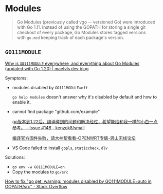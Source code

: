 # Modules
> Go Modules (previously called vgo -- versioned Go) were introduced with Go 1.11. Instead of using the GOPATH for storing a single git checkout of every package, Go Modules stores tagged versions with `go.mod` keeping track of each package's version.

## `GO111MODULE`
[Why is `GO111MODULE` everywhere, and everything about Go Modules (updated with Go 1.20) | maelvls dev blog](https://maelvls.dev/go111module-everywhere/)

Symptoms:
- modules disabled by `GO111MODULE=off`

  `go help modules` doesn't answer why it's disabled by default and how to enable it.

- cannot find package "github.com/example"

  [go版本到1.22后，编译碰到的问题和解决经过，希望能给和我一样的小白一点参考。 - Issue #148 - kenzok8/small](https://github.com/kenzok8/small/issues/148)

  [编译官方固件失败，请大神帮看看-OPENWRT专版-恩山无线论坛](https://www.right.com.cn/forum/thread-8397909-1-1.html)
- VS Code failed to install `gopls`, `staticcheck`, `dlv`

Solutions:
- `go env -w GO111MODULE=on`
- Copy the modules to `go/src`

[How to fix "go get: warning: modules disabled by GO111MODULE=auto in GOPATH/src" - Stack Overflow](https://stackoverflow.com/questions/56475313/how-to-fix-go-get-warning-modules-disabled-by-go111module-auto-in-gopath-src)

